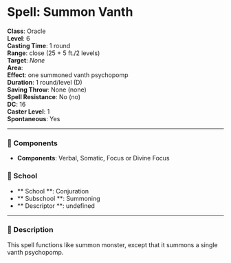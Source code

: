 
# Spell: Summon Vanth
**Class**: Oracle  
**Level**: 6  
**Casting Time**: 1 round  
**Range**: close (25 + 5 ft./2 levels)  
**Target**: _None_  
**Area**:   
**Effect**: one summoned vanth psychopomp  
**Duration**: 1 round/level (D)  
**Saving Throw**: None (none)  
**Spell Resistance**: No (no)  
**DC**: 16  
**Caster Level**: 1  
**Spontaneous**: Yes

---

### 🔮 Components
- **Components**: Verbal, Somatic, Focus or Divine Focus

### 🏫 School
- ** School **: Conjuration
- ** Subschool **: Summoning
- ** Descriptor **: undefined
---

### 📜 Description
This spell functions like summon monster, except that it summons a single vanth psychopomp.
